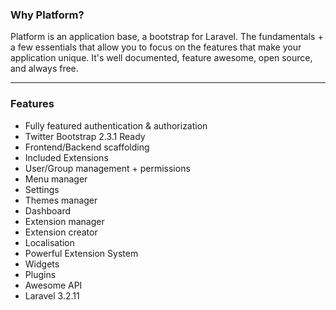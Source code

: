### Why Platform?

Platform is an application base, a bootstrap for Laravel. The fundamentals + a
few essentials that allow you to focus on the features that make your application
unique. It's well documented, feature awesome, open source, and always free.

-----------

### Features

* Fully featured authentication & authorization
* Twitter Bootstrap 2.3.1 Ready
* Frontend/Backend scaffolding
* Included Extensions
* User/Group management + permissions
* Menu manager
* Settings
* Themes manager
* Dashboard
* Extension manager
* Extension creator
* Localisation
* Powerful Extension System
* Widgets
* Plugins
* Awesome API
* Laravel 3.2.11
